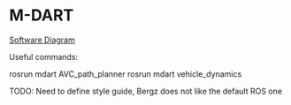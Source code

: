 # M-DART

[Software Diagram](https://www.draw.io/?state=%7B"ids":%5B"1baedZCdRMubKkNbw4RqnQqFeQgDtPncD"%5D,"action":"open","userId":"112644069261546685875"%7D "Magnus Software Diagram")

Useful commands:

rosrun mdart AVC_path_planner
rosrun mdart vehicle_dynamics

TODO: Need to define style guide, Bergz does not like the default ROS one
